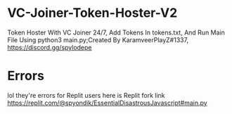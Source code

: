 # VC-Joiner-Token-Hoster-V2
Token Hoster With VC Joiner 24/7, Add Tokens In tokens.txt, And Run Main File Using python3 main.py;Created By KaramveerPlayZ#1337, https://discord.gg/spylodepe
# Errors
lol they're errors for Replit users
here is Replit fork link https://replit.com/@spyondik/EssentialDisastrousJavascript#main.py
